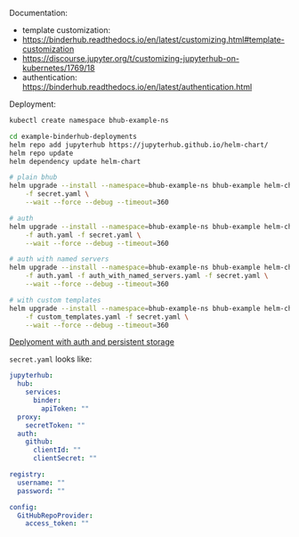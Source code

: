 Documentation:
- template customization: 
 - https://binderhub.readthedocs.io/en/latest/customizing.html#template-customization
 - https://discourse.jupyter.org/t/customizing-jupyterhub-on-kubernetes/1769/18
- authentication: https://binderhub.readthedocs.io/en/latest/authentication.html

Deployment:
```bash
kubectl create namespace bhub-example-ns

cd example-binderhub-deployments
helm repo add jupyterhub https://jupyterhub.github.io/helm-chart/
helm repo update
helm dependency update helm-chart

# plain bhub
helm upgrade --install --namespace=bhub-example-ns bhub-example helm-chart \
    -f secret.yaml \
    --wait --force --debug --timeout=360 

# auth
helm upgrade --install --namespace=bhub-example-ns bhub-example helm-chart \
    -f auth.yaml -f secret.yaml \
    --wait --force --debug --timeout=360 

# auth with named servers
helm upgrade --install --namespace=bhub-example-ns bhub-example helm-chart \
    -f auth.yaml -f auth_with_named_servers.yaml -f secret.yaml \
    --wait --force --debug --timeout=360 

# with custom templates
helm upgrade --install --namespace=bhub-example-ns bhub-example helm-chart \
    -f custom_templates.yaml -f secret.yaml \
    --wait --force --debug --timeout=360 
```

[Deplyoment with auth and persistent storage](/persistent_storage/)

`secret.yaml` looks like:

```yaml
jupyterhub:
  hub:
    services:
      binder:
        apiToken: ""
  proxy:
    secretToken: ""
  auth:
    github:
      clientId: ""
      clientSecret: ""

registry:
  username: ""
  password: ""

config:
  GitHubRepoProvider:
    access_token: ""
```
